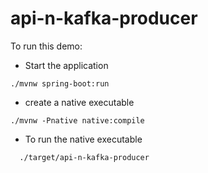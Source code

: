 # api-n-kafka-producer
To run this demo:
- Start the application
```shell
./mvnw spring-boot:run
```

- create a native executable
```shell
./mvnw -Pnative native:compile 
```
- To run the native executable
```shell
  ./target/api-n-kafka-producer
```